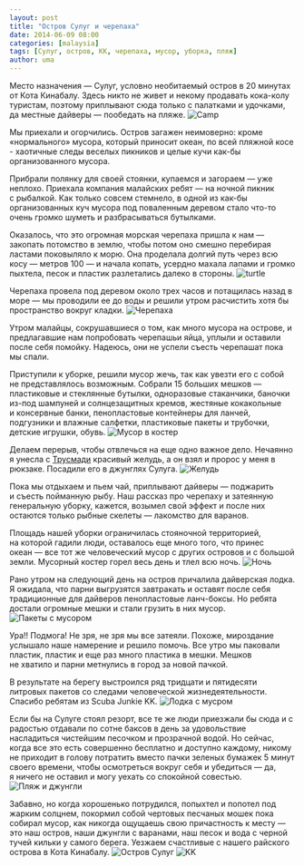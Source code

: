 ```yaml
---
layout: post
title: "Остров Сулуг и черепаха"
date: 2014-06-09 08:00
categories: [malaysia]
tags: [Сулуг, остров, KK, черепаха, мусор, уборка, пляж]
author: uma
---
```

Место назначения&nbsp;&mdash; Сулуг, условно необитаемый остров в&nbsp;20&nbsp;минутах от 
Кота Кинабалу. Здесь никто не&nbsp;живет и&nbsp;некому продавать кока-колу 
туристам, поэтому приплывают сюда только с&nbsp;палатками и 
удочками, да&nbsp;местные дайверы&nbsp;&mdash; пообедать на&nbsp;пляже.
![Camp](camp.jpg)

Мы&nbsp;приехали и&nbsp;огорчились. Остров загажен неимоверно: кроме
&laquo;нормального&raquo; мусора, который приносит океан, по&nbsp;всей пляжной косе -
хаотичные следы веселых пикников и&nbsp;целые кучи как-бы организованного
мусора.

Прибрали полянку для своей стоянки, купаемся и&nbsp;загораем&nbsp;&mdash; уже неплохо.
Приехала компания малайских ребят&nbsp;&mdash; на&nbsp;ночной пикник с&nbsp;рыбалкой. Как
только совсем стемнело, в&nbsp;одной из&nbsp;как-бы организованных куч мусора
под поваленным деревом стало что-то очень громко шуметь и
разбрасываться бутылками.

Оказалось, что это огромная морская черепаха пришла к&nbsp;нам&nbsp;&mdash; закопать
потомство в&nbsp;землю, чтобы потом оно смешно перебирая ластами поковыляло
к&nbsp;морю. Она проделала долгий путь через всю косу&nbsp;&mdash; метров 100&nbsp;&mdash; и
начала копать, усердно махала лапами и&nbsp;громко пыхтела, песок и&nbsp;пластик
разлетались далеко в&nbsp;стороны.
![turtle](turtle.jpg)

Черепаха провела под деревом около трех часов и&nbsp;потащилась назад в
море&nbsp;&mdash; мы&nbsp;проводили ее&nbsp;до&nbsp;воды и&nbsp;решили утром расчистить хотя&nbsp;бы
пространство вокруг кладки.
![Черепаха](cherepaha.jpg)

Утром малайцы, сокрушавшиеся о&nbsp;том, как много мусора на&nbsp;острове, и
предлагавшие нам попробовать черепашьи яйца, уплыли и&nbsp;оставили после
себя помойку. Надеюсь, они не&nbsp;успели съесть черепашат пока мы&nbsp;спали.

Приступили к&nbsp;уборке, решили мусор жечь, так как увезти его с&nbsp;собой не
представлялось возможным. Собрали 15&nbsp;больших мешков&nbsp;&mdash; пластиковые и
стеклянные бутылки, одноразовые стаканчики, баночки из-под шампуней и
солнцезащитных кремов, жестяные кокакольные и&nbsp;консервные банки,
пенопластовые контейнеры для ланчей, подгузники и&nbsp;влажные салфетки,
пластиковые пакеты и&nbsp;трубочки, детские игрушки, обувь.
![Мусор в&nbsp;костер](musor-v-koster.jpg)

Делаем перерыв, чтобы отвлечься на&nbsp;еще одно важное дело. Нечаянно я
унесла&nbsp;с [Трусмади](/trusmadi-up/) красивый желудь, а&nbsp;он&nbsp;взял и&nbsp;пророс у&nbsp;меня в
рюкзаке. Посадили его в&nbsp;джунглях Сулуга.
![Желудь](zhelud.jpg)

Пока мы&nbsp;отдыхаем и&nbsp;пьем чай, приплывают дайверы&nbsp;&mdash; поджарить и&nbsp;съесть
пойманную рыбу. Наш рассказ про черепаху и&nbsp;затеянную генеральную
уборку, кажется, возымел свой эффект и&nbsp;после них остаются только
рыбные скелеты&nbsp;&mdash; лакомство для варанов.

Площадь нашей уборки ограничилась стояночной территорией, на&nbsp;которой
гадили люди, оставалось еще много того, что принес океан&nbsp;&mdash; все тот&nbsp;же
человеческий мусор с&nbsp;других островов и&nbsp;с&nbsp;большой земли. Мусорный
костер горел весь день и&nbsp;тлел всю ночь.
![Ночь](noch.jpg)

Рано утром на&nbsp;следующий день на&nbsp;остров причалила дайверская лодка. Я
ожидала, что парни выгрузятся завтракать и&nbsp;оставят после себя
традиционные для дайверов пенопластовые ланч-боксы. Но&nbsp;ребята достали
огромные мешки и&nbsp;стали грузить в&nbsp;них мусор.
![Пакеты с&nbsp;мусором](img_8776.jpg)

Ура!! Подмога! Не&nbsp;зря, не&nbsp;зря мы&nbsp;все затеяли. Похоже, мироздание
услышало наше намерение и&nbsp;решило помочь. Все утро мы&nbsp;паковали пластик,
пластик и&nbsp;еще раз много пластика в&nbsp;мешки. Мешков не&nbsp;хватило и&nbsp;парни
метнулись в&nbsp;город за&nbsp;новой пачкой.

В&nbsp;результате на&nbsp;берегу выстроился ряд тридцати и&nbsp;пятидесяти
литровых пакетов со&nbsp;следами человеческой жизнедеятельности. Спасибо
ребятам из&nbsp;Scuba Junkie KK.
![Лодка с&nbsp;мусром](img_8794.jpg)

Если&nbsp;бы на&nbsp;Сулуге стоял резорт, все те&nbsp;же люди приезжали&nbsp;бы сюда и&nbsp;с
радостью отдавали по&nbsp;сотне баксов в&nbsp;день за&nbsp;удовольствие насладиться
чистейшим песочком и&nbsp;прозрачной водой. Но&nbsp;сейчас, когда все это есть
совершенно бесплатно и&nbsp;доступно каждому, никому не&nbsp;приходит в&nbsp;голову
потратить вместо пачки зеленых бумажек 5&nbsp;минут своего времени, чтобы
осмотреться вокруг себя и&nbsp;убедиться&nbsp;&mdash; да, я&nbsp;ничего не&nbsp;оставил и&nbsp;могу
уехать со&nbsp;спокойной совестью.
![Пляж и&nbsp;джунгли](img_8790.jpg)

Забавно, но&nbsp;когда хорошенько потрудился, попыхтел и&nbsp;попотел под жарким
солцнем, покормил собой чертовых песчаных мошек пока собирал мусор,
как никогда ощущаешь свою причастность к&nbsp;месту&nbsp;&mdash; это наш остров, наши
джунгли с&nbsp;варанами, наш песок и&nbsp;вода с&nbsp;черной тучей кильки у&nbsp;самого
берега. Уезжаем счастливые с&nbsp;нашего райского острова в&nbsp;Кота
Кинабалу.
![Остров Сулуг](img_8814.jpg)
![KK](kk.jpg)
